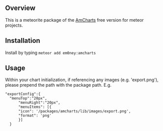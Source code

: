 ## Overview 

This is a meteorite package of the [AmCharts](http://www.amcharts.com/) free version for meteor projects.

## Installation

Install by typing `meteor add em0ney:amcharts`

## Usage

Within your chart initialization, if referencing any images (e.g. 'export.png'), please prepend the path with the package path.  E.g.

    "exportConfig":{
      "menuTop":"20px",
          "menuRight":"20px",
          "menuItems": [{
          "icon": '/packages/amcharts/lib/images/export.png',
          "format": 'png'   
          }]  
      }
